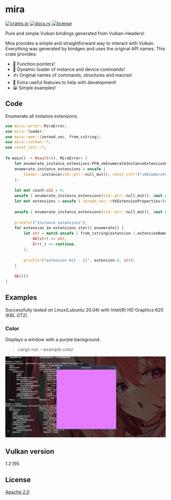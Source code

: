 # mira
[![crates.io](https://img.shields.io/crates/v/mira.svg)](https://crates.io/crates/mira)
[![docs.rs](https://docs.rs/mira/badge.svg)](https://docs.rs/mira)
[![license](https://img.shields.io/badge/License-Apache%202.0-blue.svg)](https://www.apache.org/licenses/LICENSE-2.0)

Pure and simple Vulkan bindings generated from Vulkan-Headers!

Mira provides a simple and straightforward way to interact with Vulkan.
Everything was generated by bindgen and uses the original API names.
This crate provides:
* 👀 Function pointers!
* 💯 Dynamic loader of instance and device commands!
* ✍️  Original names of commands, structures and macros!
* 💪 Extra useful features to help with development!
* 😀 Simple examples!


## Code
Enumerate all instance extensions.

```rust
use mira::error::MiraError;
use mira::loader;
use mira::mem::{zeroed_vec, from_cstring};
use mira::vulkan::*;
use const_cstr::*;

fn main() -> Result<(), MiraError> {
    let enumerate_instance_extensions:PFN_vkEnumerateInstanceExtensionProperties;
    enumerate_instance_extensions = unsafe {
        loader::instance(std::ptr::null_mut(), const_cstr!("vkEnumerateInstanceExtensionProperties"))?
    };

    let mut count:u32 = 0;
    unsafe { enumerate_instance_extensions(std::ptr::null_mut(), &mut count, std::ptr::null_mut()) };
    let mut extensions = unsafe { zeroed_vec::<VkExtensionProperties>(count as usize) };

    unsafe { enumerate_instance_extensions(std::ptr::null_mut(), &mut count, extensions.as_mut_ptr()) };

    println!("Instance extensions");
    for extension in extensions.iter().enumerate() {
        let str = match unsafe { from_cstring(extension.1.extensionName.as_ptr()) } {
            Ok(str) => str,
            Err(_) => continue,
        };

        println!("extension #{} - {}", extension.0, str);
    }

    Ok(())
}
```

## Examples
Successfully tested on Linux(Lubuntu 20.04) with Intel(R) HD Graphics 620 (KBL GT2).

### Color
Displays a window with a purple background.
>cargo run --example color

![screenshot](examples/mira_color.png)

## Vulkan version
1.2.195

## License
[Apache 2.0](https://www.apache.org/licenses/LICENSE-2.0)
